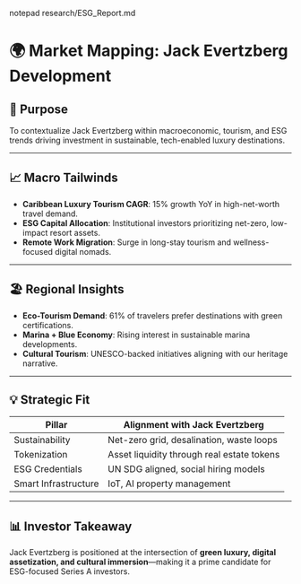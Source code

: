 notepad research/ESG_Report.md
# 🌍 Market Mapping: Jack Evertzberg Development

## 🎯 Purpose

To contextualize Jack Evertzberg within macroeconomic, tourism, and ESG trends driving investment in sustainable, tech-enabled luxury destinations.

---

## 📈 Macro Tailwinds

- **Caribbean Luxury Tourism CAGR**: 15% growth YoY in high-net-worth travel demand.
- **ESG Capital Allocation**: Institutional investors prioritizing net-zero, low-impact resort assets.
- **Remote Work Migration**: Surge in long-stay tourism and wellness-focused digital nomads.

---

## 🏖 Regional Insights

- **Eco-Tourism Demand**: 61% of travelers prefer destinations with green certifications.
- **Marina + Blue Economy**: Rising interest in sustainable marina developments.
- **Cultural Tourism**: UNESCO-backed initiatives aligning with our heritage narrative.

---

## 💡 Strategic Fit

| Pillar                | Alignment with Jack Evertzberg                  |
|-----------------------|--------------------------------------------------|
| Sustainability        | Net-zero grid, desalination, waste loops        |
| Tokenization          | Asset liquidity through real estate tokens      |
| ESG Credentials       | UN SDG aligned, social hiring models            |
| Smart Infrastructure  | IoT, AI property management                     |

---

## 📊 Investor Takeaway

Jack Evertzberg is positioned at the intersection of **green luxury, digital assetization, and cultural immersion**—making it a prime candidate for ESG-focused Series A investors.

